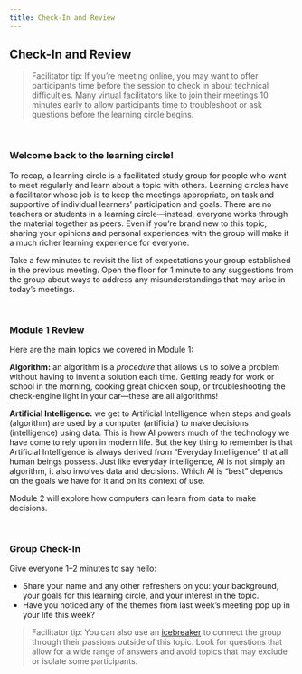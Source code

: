 ```yaml
---
title: Check-In and Review
---
```


## Check-In and Review

> Facilitator tip: If you’re meeting online, you may want to offer participants time before the session to check in about technical difficulties. Many virtual facilitators like to join their meetings 10 minutes early to allow participants time to troubleshoot or ask questions before the learning circle begins.

<br>

### Welcome back to the learning circle!

To recap, a learning circle is a facilitated study group for people who want to meet regularly and learn about a topic with others. Learning circles have a facilitator whose job is to keep the meetings appropriate, on task and supportive of individual learners’ participation and goals. There are no teachers or students in a learning circle—instead, everyone works through the material together as peers. Even if you’re brand new to this topic, sharing your opinions and personal experiences with the group will make it a much richer learning experience for everyone.

Take a few minutes to revisit the list of expectations your group established in the previous meeting. Open the floor for 1 minute to any suggestions from the group about ways to address any misunderstandings that may arise in today’s meetings.

<br>

### Module 1 Review

Here are the main topics we covered in Module 1:

**Algorithm:** an algorithm is a *procedure* that allows us to solve a problem without having to invent a solution each time.  Getting ready for work or school in the morning, cooking great chicken soup, or troubleshooting the check-engine light in your car—these are all algorithms! 

**Artificial Intelligence:** we get to Artificial Intelligence when steps and goals (algorithm) are used by a computer (artificial) to make decisions (intelligence) using data. This is how AI powers much of the technology we have come to rely upon in modern life. But the key thing to remember is that Artificial Intelligence is always derived from “Everyday Intelligence” that all human beings possess. Just like everyday intelligence, AI is not simply an algorithm, it also involves data and decisions. Which AI is “best” depends on the goals we have for it and on its context of use. 

Module 2 will explore how computers can learn from data to make decisions.

<br>

### Group Check-In

Give everyone 1–2 minutes to say hello:
* Share your name and any other refreshers on you: your background, your goals for this learning circle, and your interest in the topic.
* Have you noticed any of the themes from last week’s meeting pop up in your life this week?

> Facilitator tip: You can also use an [icebreaker](https://museumhack.com/list-icebreakers-questions/) to connect the group through their passions outside of this topic. Look for questions that allow for a wide range of answers and avoid topics that may exclude or isolate some participants.

